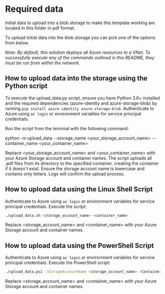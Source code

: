 # Required data

Initial data to upload into a blob storage to make this template working are located in this folder in pdf format.

To upload initial data into the blob storage you can pick one of the options from below.

_Note: By default, this solution deploys all Azure resources to a VNet. To successfully execute any of the commands outlined in this README, they must be run from within the network._

## How to upload data into the storage using the Python script

To execute the upload_data.py script, ensure you have Python 3.8+ installed and the required dependencies (azure-identity and azure-storage-blob) by running `pip install azure-identity azure-storage-blob`. Authenticate to Azure using `az login` or environment variables for service principal credentials.

Run the script from the terminal with the following command:

python -m upload_data --storage_name <your_storage_account_name> --container_name <your_container_name>

Replace <your_storage_account_name> and <your_container_name> with your Azure Storage account and container names. The script uploads all .pdf files from its directory to the specified container, creating the container if it doesn't exist. Ensure the storage account name is lowercase and contains only letters. Logs will confirm the upload process.

## How to upload data using the Linux Shell Script

Authenticate to Azure using `az login` or environment variables for service principal credentials. Execute the script:

```bash
./upload_data.sh <storage_account_name> <container_name>
```

Replace <storage_account_name> and <container_name> with your Azure Storage account and container names.

## How to upload data using the PowerShell Script

Authenticate to Azure using `az login` or environment variables for service principal credentials. Execute the PowerShell script:

```bash
./upload_data.ps1 -StorageAccountName <storage_account_name> -ContainerName <container_name>
```

Replace <storage_account_name> and <container_name> with your Azure Storage account and container names.
